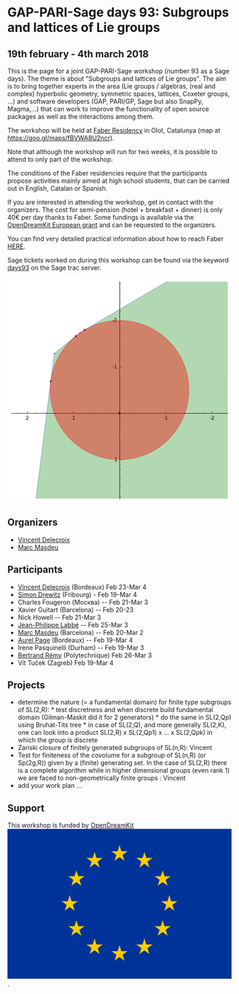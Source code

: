 

# GAP-PARI-Sage days 93: Subgroups and lattices of Lie groups


## 19th february - 4th march 2018

This is the page for a joint GAP-PARI-Sage workshop (number 93 as a Sage days). The theme is about "Subgroups and lattices of Lie groups". The aim is to bring together experts in the area (Lie groups / algebras, (real and complex) hyperbolic geometry, symmetric spaces, lattices, Coxeter groups, ...) and software developers (GAP, PARI/GP, Sage but also SnapPy, Magma,...) that can work to improve the functionality of open source packages as well as the interactions among them. 

The workshop will be held at <a class="http" href="http://faberresidency.com/">Faber Residency</a> in Olot, Catalunya (map at <a href="https://goo.gl/maps/fBVWA8U2ncr">https://goo.gl/maps/fBVWA8U2ncr</a>). 

Note that although the workshop will run for two weeks, it is possible to attend to only part of the workshop. 

The conditions of the Faber residencies require that the participants propose activities mainly aimed at high school students, that can be carried out in English, Catalan or Spanish. 

If you are interested in attending the workshop, get in contact with the organizers. The cost for semi-pension (hotel + breakfast + dinner) is only 40€ per day thanks to Faber. Some fundings is available via the <a class="http" href="http://opendreamkit.org/">OpenDreamKit European grant</a> and can be requested to the organizers. 

You can find very detailed practical information about how to reach Faber <a class="http" href="http://mat.uab.cat/~masdeu/files/faber_information.pdf">HERE</a>. 

Sage tickets worked on during this workshop can be found via the keyword <a class="https" href="https://trac.sagemath.org/query?status=!closed&amp;keywords=~days93&amp;order=status">days93</a> on the Sage trac server. 

![days93/my_animation.gif](days93/my_animation.gif) 


## Organizers

* <a class="http" href="http://www.labri.fr/perso/vdelecro/">Vincent Delecroix</a> 
* <a class="http" href="http://mat.uab.cat/~masdeu/">Marc Masdeu</a> 

## Participants

* <a class="http" href="http://www.labri.fr/perso/vdelecro/">Vincent Delecroix</a> (Bordeaux) Feb 23-Mar 4 
* <a class="http" href="http://homeweb.unifr.ch/drewitzs/Pub/">Simon Drewitz</a> (Fribourg) - Feb 19-Mar 4 
* Charles Fougeron (Москва) -- Feb 21-Mar 3 
* Xavier Guitart (Barcelona) -- Feb 20-23 
* Nick Howell -- Feb 21-Mar 3 
* <a class="http" href="http://page.mi.fu-berlin.de/labbe/">Jean-Philippe Labbé</a> -- Feb 25-Mar 3 
* <a class="http" href="http://mat.uab.cat/~masdeu/">Marc Masdeu</a> (Barcelona) -- Feb 20-Mar 2 
* <a class="http" href="http://www.normalesup.org/~page/">Aurel Page</a> (Bordeaux) -- Feb 19-Mar 4 
* Irene Pasquinelli (Durham) -- Feb 19-Mar 3 
* <a class="http" href="http://bremy.perso.math.cnrs.fr/">Bertrand Rémy</a> (Polytechnique) Feb 26-Mar 3 
* Vít Tuček (Zagreb) Feb 19-Mar 4 

## Projects

* determine the nature (= a fundamental domain) for finite type subgroups of SL(2,R): 
         * test discretness and when discrete build fundamental domain (Gilman-Maskit did it for 2 generators) 
         * do the same in SL(2,Qp) using Bruhat-Tits tree 
         * in case of SL(2,Q), and more generally SL(2,K), one can look into a product SL(2,R) x SL(2,Qp1) x ... x SL(2,Qpk) in which the group is discrete 
* Zariski closure of finitely generated subgroups of SL(n,R): Vincent 
* Test for finiteness of the covolume for a subgroup of SL(n,R) (or Sp(2g,R)) given by a (finite) generating set. In the case of SL(2,R) there is a complete algorithm while in higher dimensional groups (even rank 1) we are faced to non-geometrically finite groups : Vincent 
* add your work plan ... 

## Support

This workshop is funded by <a class="http" href="http://opendreamkit.org/">OpenDreamKit</a> ![days93/Flag_of_Europe.png](days93/Flag_of_Europe.png). 
